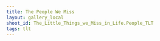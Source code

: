 ```yaml
---
title: The People We Miss
layout: gallery_local
shoot_id: The_Little_Things_we_Miss_in_Life.People_TLT
tags: tlt
---
```


